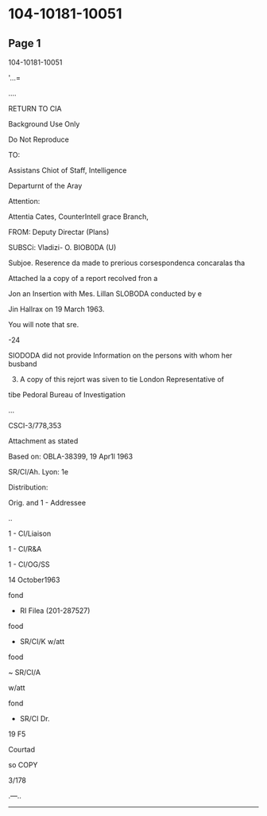 # 104-10181-10051

## Page 1

104-10181-10051

'...=

....

RETURN TO CIA

Background Use Only

Do Not Reproduce

TO:

Assistans Chiot of Staff, Intelligence

Departurnt of the Aray

Attention:

Attentia Cates, CounterIntell grace Branch,

FROM: Deputy Directar (Plans)

SUBSCi: Vladizi- O. BIOB0DA (U)

Subjoe. Reserence da made to prerious corsespondenca concaralas tha

Attached la a copy of a report recolved fron a

Jon an Insertion with Mes. Lillan SLOBODA conducted by e

Jin Hallrax on 19 March 1963.

You will note that sre.

-24

SIODODA did not provide Information on the persons with whom her busband

3. A copy of this rejort was siven to tie London Representative of

tibe Pedoral Bureau of Investigation

...

CSCI-3/778,353

Attachment as stated

Based on: OBLA-38399, 19 Apr1l 1963

SR/CI/Ah. Lyon: 1e

Distribution:

Orig. and 1 - Addressee

..

1 - CI/Liaison

1 - CI/R&A

1 - CI/OG/SS

14 October1963

fond

- RI Filea (201-287527)

food

- SR/CI/K w/att

food

~ SR/CI/A

w/att

fond

- SR/CI Dr.

19 F5

Courtad

so COPY

3/178

.—..

---

